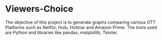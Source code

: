 # Viewers-Choice
The objective of this project is to generate graphs comparing various OTT Platforms such as Netflix, Hulu, Hotstar and Amazon Prime. The tools used are Python and libraries like pandas, matplotlib, Tkinter.

